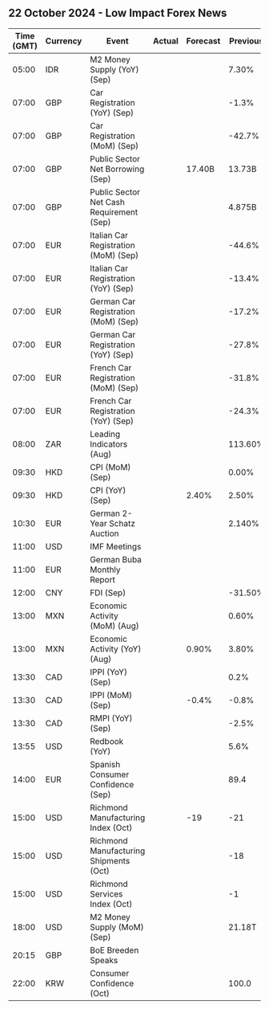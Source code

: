 ## 22 October 2024 - Low Impact Forex News

| Time (GMT) | Currency | Event | Actual | Forecast | Previous |
|------|----------|-------|--------|----------|----------|
| 05:00 | IDR | M2 Money Supply (YoY) (Sep) |  |  | 7.30% |
| 07:00 | GBP | Car Registration (YoY) (Sep) |  |  | -1.3% |
| 07:00 | GBP | Car Registration (MoM) (Sep) |  |  | -42.7% |
| 07:00 | GBP | Public Sector Net Borrowing (Sep) |  | 17.40B | 13.73B |
| 07:00 | GBP | Public Sector Net Cash Requirement (Sep) |  |  | 4.875B |
| 07:00 | EUR | Italian Car Registration (MoM) (Sep) |  |  | -44.6% |
| 07:00 | EUR | Italian Car Registration (YoY) (Sep) |  |  | -13.4% |
| 07:00 | EUR | German Car Registration (MoM) (Sep) |  |  | -17.2% |
| 07:00 | EUR | German Car Registration (YoY) (Sep) |  |  | -27.8% |
| 07:00 | EUR | French Car Registration (MoM) (Sep) |  |  | -31.8% |
| 07:00 | EUR | French Car Registration (YoY) (Sep) |  |  | -24.3% |
| 08:00 | ZAR | Leading Indicators (Aug) |  |  | 113.60% |
| 09:30 | HKD | CPI (MoM) (Sep) |  |  | 0.00% |
| 09:30 | HKD | CPI (YoY) (Sep) |  | 2.40% | 2.50% |
| 10:30 | EUR | German 2-Year Schatz Auction |  |  | 2.140% |
| 11:00 | USD | IMF Meetings |  |  |  |
| 11:00 | EUR | German Buba Monthly Report |  |  |  |
| 12:00 | CNY | FDI (Sep) |  |  | -31.50% |
| 13:00 | MXN | Economic Activity (MoM) (Aug) |  |  | 0.60% |
| 13:00 | MXN | Economic Activity (YoY) (Aug) |  | 0.90% | 3.80% |
| 13:30 | CAD | IPPI (YoY) (Sep) |  |  | 0.2% |
| 13:30 | CAD | IPPI (MoM) (Sep) |  | -0.4% | -0.8% |
| 13:30 | CAD | RMPI (YoY) (Sep) |  |  | -2.5% |
| 13:55 | USD | Redbook (YoY) |  |  | 5.6% |
| 14:00 | EUR | Spanish Consumer Confidence (Sep) |  |  | 89.4 |
| 15:00 | USD | Richmond Manufacturing Index (Oct) |  | -19 | -21 |
| 15:00 | USD | Richmond Manufacturing Shipments (Oct) |  |  | -18 |
| 15:00 | USD | Richmond Services Index (Oct) |  |  | -1 |
| 18:00 | USD | M2 Money Supply (MoM) (Sep) |  |  | 21.18T |
| 20:15 | GBP | BoE Breeden Speaks |  |  |  |
| 22:00 | KRW | Consumer Confidence (Oct) |  |  | 100.0 |
